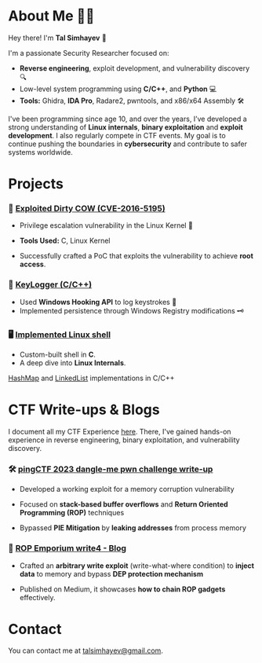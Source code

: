 # About Me 🧑‍💻

Hey there! I'm **Tal Simhayev** 👋

I'm a passionate Security Researcher focused on:
* **Reverse engineering**, exploit development, and vulnerability discovery 🔍
* Low-level system programming using **C/C++**, and **Python** 💻
* **Tools:** Ghidra, **IDA Pro**, Radare2, pwntools, and x86/x64 Assembly 🛠️

I've been programming since age 10, and over the years, I’ve developed a strong understanding of **Linux internals**, **binary exploitation** and **exploit development**.
I also regularly compete in CTF events.
My goal is to continue pushing the boundaries in **cybersecurity** and contribute to safer systems worldwide.

# Projects

### 🐄 [Exploited Dirty COW (CVE-2016-5195)](https://github.com/talsim/root-dirtyc0w)

* Privilege escalation vulnerability in the Linux Kernel 🐧

* **Tools Used:** C, Linux Kernel

* Successfully crafted a PoC that exploits the vulnerability to achieve **root access**.

### 🔑 [KeyLogger (C/C++)](https://github.com/talsim/Keylogger)
* Used **Windows Hooking API** to log keystrokes 📃
* Implemented persistence through Windows Registry modifications 🗝️


### 🖥️ [Implemented Linux shell](https://github.com/talsim/Linux-Shell)
* Custom-built shell in **C**.
* A deep dive into **Linux Internals**.


[HashMap](https://github.com/talsim/c-linked-list) and [LinkedList](https://github.com/talsim/Cpp-HashMap) implementations in C/C++

# CTF Write-ups & Blogs
I document all my CTF Experience [here](https://github.com/talsim/CTFs).   There, I've gained hands-on experience in reverse engineering, binary exploitation, and vulnerability discovery.  
### 🛠️ [pingCTF 2023 dangle-me pwn challenge write-up](https://github.com/talsim/CTFs/tree/main/pingCTF-2023/dangle_me)

* Developed a working exploit for a memory corruption vulnerability

* Focused on **stack-based buffer overflows** and **Return Oriented Programming (ROP)** techniques

* Bypassed **PIE Mitigation** by **leaking addresses** from process memory

### 📝 [ROP Emporium write4 - Blog](https://thehackerlife.medium.com/rop-emporium-write4-challenge-writeup-64-bit-updated-2020-742eab2722ec)

* Crafted an **arbitrary write exploit** (write-what-where condition) to **inject data** to memory and bypass **DEP protection mechanism**

* Published on Medium, it showcases **how to chain ROP gadgets** effectively.
 
# Contact

You can contact me at [talsimhayev@gmail.com](mailto:talsimhayev@gmail.com).

